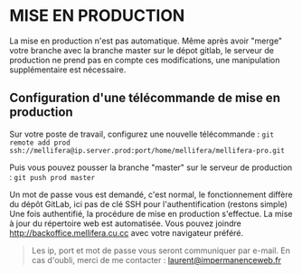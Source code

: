 # MISE EN PRODUCTION
La mise en production n'est pas automatique.
Même après avoir "merge" votre branche avec la branche master sur le dépot gitlab, le serveur de production ne prend pas en compte ces modifications, une manipulation supplémentaire est nécessaire.

## Configuration d'une télécommande de mise en production
Sur votre poste de travail, configurez une nouvelle télécommande :
`git remote add prod ssh://mellifera@ip.server.prod:port/home/mellifera/mellifera-pro.git`

Puis vous pouvez pousser la branche "master" sur le serveur de production :
`git push prod master`

Un mot de passe vous est demandé, c'est normal, le fonctionnement diffère du dépôt GitLab, ici pas de clé SSH pour l'authentification (restons simple)
Une fois authentifié, la procédure de mise en production s'effectue. La mise à jour du répertoire web est automatisée. Vous pouvez joindre http://backoffice.mellifera.cu.cc avec votre navigateur préféré.

> Les ip, port et mot de passe vous seront communiquer par e-mail.
> En cas d'oubli, merci de me contacter : laurent@impermanenceweb.fr
